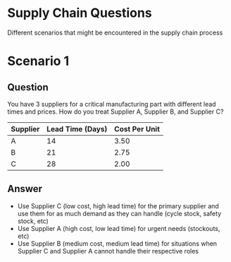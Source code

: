 # Supply Chain Questions

Different scenarios that might be encountered in the supply chain process

# Scenario 1

## Question

You have 3 suppliers for a critical manufacturing part with different lead times and prices. How do you treat Supplier A, Supplier B, and Supplier C?

| Supplier | Lead Time (Days) | Cost Per Unit | 
| -------- | ---------------- | ------------- |
| A | 14 | 3.50 |
| B | 21 | 2.75 |
| C | 28 | 2.00 |

## Answer

* Use Supplier C (low cost, high lead time) for the primary supplier and use them for as much demand as they can handle (cycle stock, safety stock, etc)
* Use Supplier A (high cost, low lead time) for urgent needs (stockouts, etc)
* Use Supplier B (medium cost, medium lead time) for situations when Supplier C and Supplier A cannot handle their respective roles
